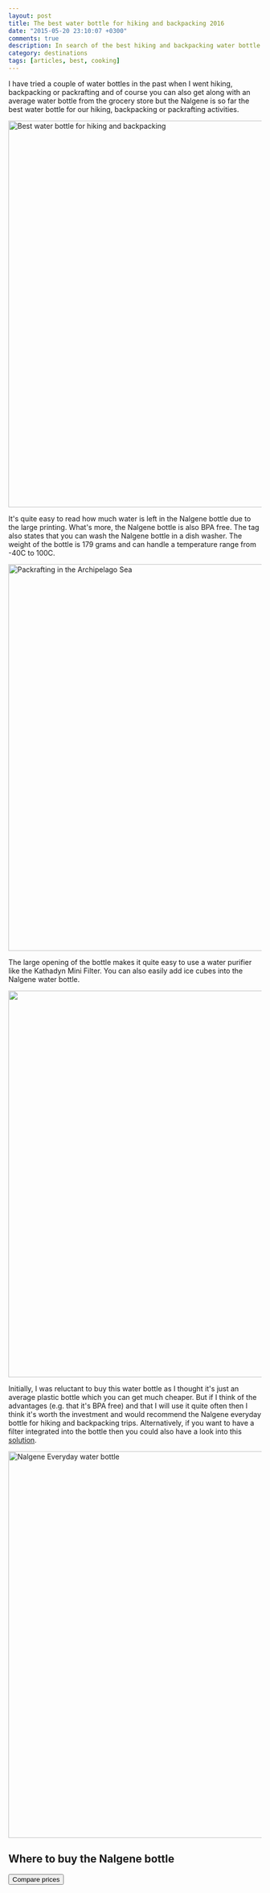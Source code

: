 ```yaml
---
layout: post
title: The best water bottle for hiking and backpacking 2016
date: "2015-05-20 23:10:07 +0300"
comments: true
description: In search of the best hiking and backpacking water bottle
category: destinations
tags: [articles, best, cooking]
---
```


I have tried a couple of water bottles in the past when I went hiking, backpacking or packrafting and of course you can also get along with an average water bottle from the grocery store but the Nalgene is so far the best water bottle for our hiking, backpacking or packrafting activities.

<a href="https://www.flickr.com/photos/90204224@N07/17598300890" title="Best water bottle for hiking and backpacking"><img src="https://c2.staticflickr.com/8/7791/17598300890_6e72993c1e_b.jpg" width="1024" height="768" alt="Best water bottle for hiking and backpacking"></a>

<!--more-->

It's quite easy to read how much water is left in the Nalgene bottle due to the large printing. What's more, the Nalgene bottle is also BPA free. The tag also states that you can wash the Nalgene bottle in a dish washer. The weight of the bottle is 179 grams and can handle a temperature range from -40C to 100C. 

<a href="https://www.flickr.com/photos/90204224@N07/17785797075" title="Packrafting in the Archipelago Sea by HikeVentures, on Flickr"><img src="https://c2.staticflickr.com/8/7707/17785797075_e1ffb9e79e_b.jpg" width="1024" height="768" alt="Packrafting in the Archipelago Sea"></a>

The large opening of the bottle makes it quite easy to use a water purifier like the Kathadyn Mini Filter. You can also easily add ice cubes into the Nalgene water bottle.

<a href="https://www.flickr.com/photos/90204224@N07/17897231902"><img src="https://c2.staticflickr.com/6/5464/17897231902_da7ee91b30_b.jpg" width="1024" height="768"></a>

Initially, I was reluctant to buy this water bottle as I thought it's just an average plastic bottle which you can get much cheaper. But if I think of the advantages (e.g. that it's BPA free) and that I will use it quite often then I think it's worth the investment and would recommend the Nalgene everyday bottle for hiking and backpacking trips. Alternatively, if you want to have a filter integrated into the bottle then you could also have a look into this [solution][1].

<a href="https://www.flickr.com/photos/90204224@N07/17783118222" title="Nalgene Everyday water bottle"><img src="https://c2.staticflickr.com/6/5344/17783118222_65d04aeb17_b.jpg" width="1024" height="768" alt="Nalgene Everyday water bottle"></a>

## Where to buy the Nalgene bottle
<a href="http://www.hikeventures.com/deals/" onclick="location.href=this.href+'?key=Nalgene bottle’;return false;"><button class="btn btn-danger">Compare prices</button></a>

[1]:	http://amzn.to/1BcH4yr
